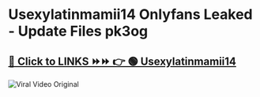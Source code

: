 
 # Usexylatinmamii14 Onlyfans Leaked - Update Files pk3og

## <h2><a href="https://clipsfans.com/Usexylatinmamii14&ref=git">🔗 Click to LINKS ⏩⏩ 👉 🟢 Usexylatinmamii14 </a></h2>

<a href="https://clipsfans.com/Usexylatinmamii14&ref=git" rel="nofollow" data-target="animated-image.originalLink"><img src="https://i.ibb.co.com/xMMVF88/686577567.gif" alt="Viral Video Original" style="max-width: 100%; display: inline-block;" data-target="animated-image.originalImage"></a>

